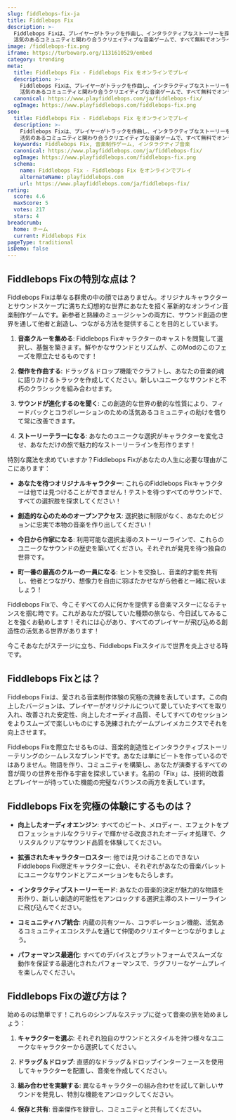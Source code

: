 ```yaml
---
slug: fiddlebops-fix-ja
title: Fiddlebops Fix
description: >-
  Fiddlebops Fixは、プレイヤーがトラックを作曲し、インタラクティブなストーリーを探求し、
  活気のあるコミュニティと関わり合うクリエイティブな音楽ゲームで、すべて無料でオンラインで楽しめます。
image: /fiddlebops-fix.png
iframe: https://turbowarp.org/1131610529/embed
category: trending
meta:
  title: Fiddlebops Fix - Fiddlebops Fix をオンラインでプレイ
  description: >-
    Fiddlebops Fixは、プレイヤーがトラックを作曲し、インタラクティブなストーリーを探求し、
    活気のあるコミュニティと関わり合うクリエイティブな音楽ゲームで、すべて無料でオンラインで楽しめます。
  canonical: https://www.playfiddlebops.com/ja/fiddlebops-fix/
  ogImage: https://www.playfiddlebops.com/fiddlebops-fix.png
seo:
  title: Fiddlebops Fix - Fiddlebops Fix をオンラインでプレイ
  description: >-
    Fiddlebops Fixは、プレイヤーがトラックを作曲し、インタラクティブなストーリーを探求し、
    活気のあるコミュニティと関わり合うクリエイティブな音楽ゲームで、すべて無料でオンラインで楽しめます。
  keywords: Fiddlebops Fix, 音楽制作ゲーム, インタラクティブ音楽
  canonical: https://www.playfiddlebops.com/ja/fiddlebops-fix/
  ogImage: https://www.playfiddlebops.com/fiddlebops-fix.png
  schema:
    name: Fiddlebops Fix - Fiddlebops Fix をオンラインでプレイ
    alternateName: playfiddlebops.com
    url: https://www.playfiddlebops.com/ja/fiddlebops-fix/
rating:
  score: 4.6
  maxScore: 5
  votes: 217
  stars: 4
breadcrumb:
  home: ホーム
  current: Fiddlebops Fix
pageType: traditional
isDemo: false
---
```


## Fiddlebops Fixの特別な点は？

Fiddlebops Fixは単なる群衆の中の顔ではありません。オリジナルキャラクターとサウンドスケープに満ちた幻想的な世界にあなたを招く革新的なオンライン音楽制作ゲームです。新参者と熟練のミュージシャンの両方に、サウンド創造の世界を通して他者と創造し、つながる方法を提供することを目的としています。

1. **音楽クルーを集める**: Fiddlebops Fixキャラクターのキャストを閲覧して選択し、基盤を築きます。鮮やかなサウンドとリズムが、このModのこのフェーズを際立たせるものです！

2. **傑作を作曲する**: ドラッグ＆ドロップ機能でクラフトし、あなたの音楽的魂に語りかけるトラックを作成してください。新しいユニークなサウンドと不朽のクラシックを組み合わせます。

3. **サウンドが進化するのを聞く**: この創造的な世界の動的な性質により、フィードバックとコラボレーションのための活気あるコミュニティの助けを借りて常に改善できます。

4. **ストーリーテラーになる**: あなたのユニークな選択がキャラクターを変化させ、あなただけの旅で魅力的なストーリーラインを形作ります！

特別な魔法を求めていますか？Fiddlebops Fixがあなたの人生に必要な理由がここにあります：

- **あなたを待つオリジナルキャラクター**: これらのFiddlebops Fixキャラクターは他では見つけることができません！テストを待つすべてのサウンドで、すべての選択肢を探求してください！

- **創造的な心のためのオープンアクセス**: 選択肢に制限がなく、あなたのビジョンに忠実で本物の音楽を作り出してください！

- **今日から作家になる**: 利用可能な選択主導のストーリーラインで、これらのユニークなサウンドの歴史を築いてください。それぞれが発見を待つ独自の世界です。

- **町一番の最高のクルーの一員になる**: ヒントを交換し、音楽的才能を共有し、他者とつながり、想像力を自由に羽ばたかせながら他者と一緒に祝いましょう！

Fiddlebops Fixで、今こそすべての人に何かを提供する音楽マスターになるチャンスを掴む時です。これがあなたが探していた種類の旅なら、今日試してみることを強くお勧めします！それには心があり、すべてのプレイヤーが飛び込める創造性の活気ある世界があります！

今こそあなたがステージに立ち、Fiddlebops Fixスタイルで世界を炎上させる時です。

## Fiddlebops Fixとは？

Fiddlebops Fixは、愛される音楽制作体験の究極の洗練を表しています。この向上したバージョンは、プレイヤーがオリジナルについて愛していたすべてを取り入れ、改善された安定性、向上したオーディオ品質、そしてすべてのセッションをよりスムーズで楽しいものにする洗練されたゲームプレイメカニクスでそれを向上させます。

Fiddlebops Fixを際立たせるものは、音楽的創造性とインタラクティブストーリーテリングのシームレスなブレンドです。あなたは単にビートを作っているのではありません。物語を作り、コミュニティを構築し、あなたが演奏するすべての音が周りの世界を形作る宇宙を探求しています。名前の「Fix」は、技術的改善とプレイヤーが待っていた機能の完璧なバランスの両方を表しています。

## Fiddlebops Fixを究極の体験にするものは？

- **向上したオーディオエンジン**: すべてのビート、メロディー、エフェクトをプロフェッショナルなクラリティで輝かせる改良されたオーディオ処理で、クリスタルクリアなサウンド品質を体験してください。

- **拡張されたキャラクターロスター**: 他では見つけることのできないFiddlebops Fix限定キャラクターに会い、それぞれがあなたの音楽パレットにユニークなサウンドとアニメーションをもたらします。

- **インタラクティブストーリーモード**: あなたの音楽的決定が魅力的な物語を形作り、新しい創造的可能性をアンロックする選択主導のストーリーラインに飛び込んでください。

- **コミュニティハブ統合**: 内蔵の共有ツール、コラボレーション機能、活気あるコミュニティエコシステムを通じて仲間のクリエイターとつながりましょう。

- **パフォーマンス最適化**: すべてのデバイスとプラットフォームでスムーズな動作を保証する最適化されたパフォーマンスで、ラグフリーなゲームプレイを楽しんでください。

## Fiddlebops Fixの遊び方は？

始めるのは簡単です！これらのシンプルなステップに従って音楽の旅を始めましょう：

1. **キャラクターを選ぶ**: それぞれ独自のサウンドとスタイルを持つ様々なユニークなキャラクターから選択してください。

2. **ドラッグ＆ドロップ**: 直感的なドラッグ＆ドロップインターフェースを使用してキャラクターを配置し、音楽を作成してください。

3. **組み合わせを実験する**: 異なるキャラクターの組み合わせを試して新しいサウンドを発見し、特別な機能をアンロックしてください。

4. **保存と共有**: 音楽傑作を録音し、コミュニティと共有してください。